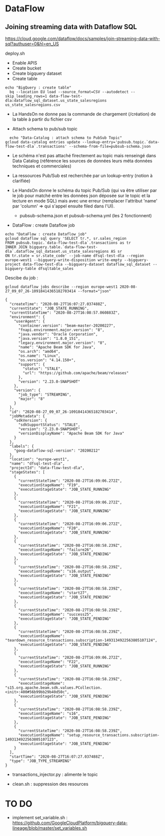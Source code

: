 # DataFlow 

## Joining streaming data with Dataflow SQL
https://cloud.google.com/dataflow/docs/samples/join-streaming-data-with-sql?authuser=0&hl=en_US

deploy.sh
  - Enable APIS
  - Create bucket
  - Create bigquery dataset
  - Create table
```Shell
echo "BigQuery : create table" 
  bq --location EU load --source_format=CSV --autodetect --skip_leading_rows=1 data-flow-test-dla:dataflow_sql_dataset.us_state_salesregions us_state_salesregions.csv
```
   - La HandsOn ne donne pas la commande de chargement (/création) de la table à partir du fichier csv

  - Attach schema to pub/sub topic
  
```Shell
  echo "Data-Catalog : attach schema to PubSub Topic" 
gcloud data-catalog entries update --lookup-entry='pubsub.topic.`data-flow-test-dla`.transactions' --schema-from-file=pubsub-schema.json
```
   - Le schéma n'est pas attaché firectement au topic mais renseingé dans Data Catalog (référence les sources de données leurs méta données techniques et commerciales)
    
   - La ressources Pub/Sub est recherchée par un lookup-entry (notion à clarifiée)
    
   - Le HandsOn donne le schéma du topic Pub/Sub (qui va être utiliser par le job pour matché entre les données json déposée sur le topic et la lecture en mode SQL) mais avec une erreur (remplacer l'attribut 'name' par 'column' => qui s'appel ensuite filed dans l'UI).
      - pubsub-schema.json et pubsub-schema.yml (les 2 fonctionnent)
  
  - DataFlow : create Dataflow job
  ```Shell
echo "DataFlow : create Dataflow job" 
gcloud dataflow sql query 'SELECT tr.*, sr.sales_region
FROM pubsub.topic.`data-flow-test-dla`.transactions as tr
  INNER JOIN bigquery.table.`data-flow-test-dla`.dataflow_sql_dataset.us_state_salesregions AS sr
  ON tr.state = sr.state_code' --job-name dfsql-test-dla --region europe-west1 --bigquery-write-disposition write-empty --bigquery-project data-flow-test-dla --bigquery-dataset dataflow_sql_dataset --bigquery-table dfsqltable_sales
```
Descibe du job :
```Shell
gcloud dataflow jobs describe --region europe-west1 2020-08-27_09_07_26-10918414365182703414 --format="json"
```
```Shell
{
  "createTime": "2020-08-27T16:07:27.037488Z",
  "currentState": "JOB_STATE_RUNNING",
  "currentStateTime": "2020-08-27T16:08:57.060883Z",
  "environment": {
    "userAgent": {
      "container.version": "beam-master-20200227",
      "fnapi.environment.major.version": "8",
      "java.vendor": "Oracle Corporation",
      "java.version": "1.8.0_151",
      "legacy.environment.major.version": "8",
      "name": "Apache Beam SDK for Java",
      "os.arch": "amd64",
      "os.name": "Linux",
      "os.version": "4.14.150+",
      "support": {
        "status": "STALE",
        "url": "https://github.com/apache/beam/releases"
      },
      "version": "2.23.0-SNAPSHOT"
    },
    "version": {
      "job_type": "STREAMING",
      "major": "8"
    }
  },
  "id": "2020-08-27_09_07_26-10918414365182703414",
  "jobMetadata": {
    "sdkVersion": {
      "sdkSupportStatus": "STALE",
      "version": "2.23.0-SNAPSHOT",
      "versionDisplayName": "Apache Beam SDK for Java"
    }
  },
  "labels": {
    "goog-dataflow-sql-version": "20200212"
  },
  "location": "europe-west1",
  "name": "dfsql-test-dla",
  "projectId": "data-flow-test-dla",
  "stageStates": [
    {
      "currentStateTime": "2020-08-27T16:09:06.272Z",
      "executionStageName": "F19",
      "executionStageState": "JOB_STATE_RUNNING"
    },
    {
      "currentStateTime": "2020-08-27T16:09:06.272Z",
      "executionStageName": "F21",
      "executionStageState": "JOB_STATE_RUNNING"
    },
    {
      "currentStateTime": "2020-08-27T16:09:06.272Z",
      "executionStageName": "F20",
      "executionStageState": "JOB_STATE_RUNNING"
    },
    {
      "currentStateTime": "2020-08-27T16:08:58.239Z",
      "executionStageName": "failure26",
      "executionStageState": "JOB_STATE_PENDING"
    },
    {
      "currentStateTime": "2020-08-27T16:08:58.239Z",
      "executionStageName": "s16.output",
      "executionStageState": "JOB_STATE_PENDING"
    },
    {
      "currentStateTime": "2020-08-27T16:08:58.239Z",
      "executionStageName": "start27",
      "executionStageState": "JOB_STATE_PENDING"
    },
    {
      "currentStateTime": "2020-08-27T16:08:58.239Z",
      "executionStageName": "success25",
      "executionStageState": "JOB_STATE_PENDING"
    },
    {
      "currentStateTime": "2020-08-27T16:08:58.239Z",
      "executionStageName": "teardown_resource_transactions.subscription-1493134922563805107124",
      "executionStageState": "JOB_STATE_PENDING"
    },
    {
      "currentStateTime": "2020-08-27T16:09:06.272Z",
      "executionStageName": "F22",
      "executionStageState": "JOB_STATE_RUNNING"
    },
    {
      "currentStateTime": "2020-08-27T16:08:58.239Z",
      "executionStageName": "s15.org.apache.beam.sdk.values.PCollection.<init>:400#56b99bb29b40d50c",
      "executionStageState": "JOB_STATE_PENDING"
    },
    {
      "currentStateTime": "2020-08-27T16:08:58.239Z",
      "executionStageName": "s16",
      "executionStageState": "JOB_STATE_PENDING"
    },
    {
      "currentStateTime": "2020-08-27T16:08:58.239Z",
      "executionStageName": "setup_resource_transactions.subscription-1493134922563805107123",
      "executionStageState": "JOB_STATE_PENDING"
    }
  ],
  "startTime": "2020-08-27T16:07:27.037488Z",
  "type": "JOB_TYPE_STREAMING"
}
```
- transactions_injector.py : alimente le topic

- clean.sh : suppression des resources

# TO DO
- implement set_variable.sh : https://github.com/GoogleCloudPlatform/bigquery-data-lineage/blob/master/set_variables.sh
